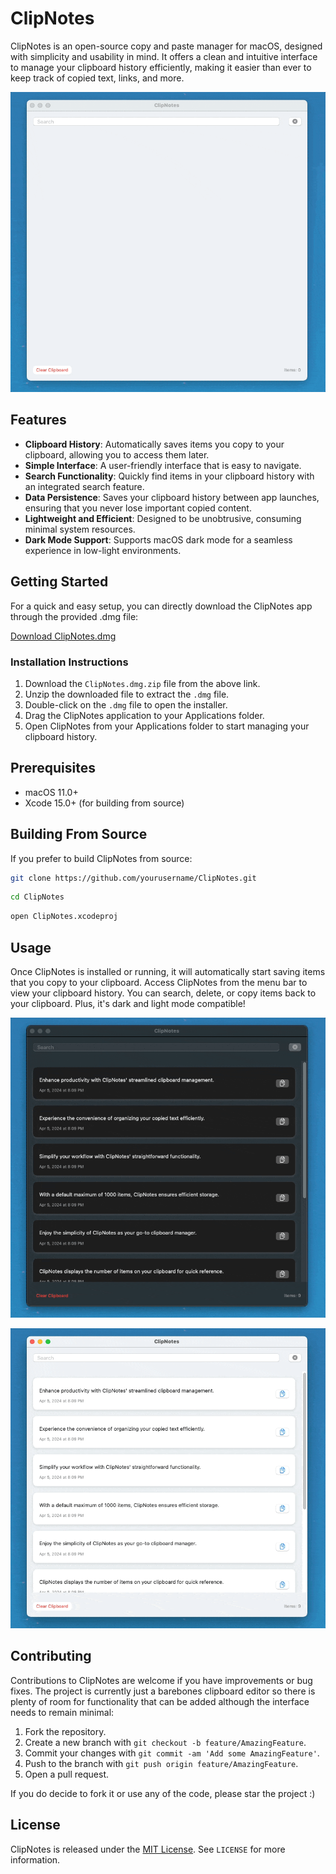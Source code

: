# ClipNotes

ClipNotes is an open-source copy and paste manager for macOS, designed with simplicity and usability in mind. It offers a clean and intuitive interface to manage your clipboard history efficiently, making it easier than ever to keep track of copied text, links, and more.

![ClipNotes Example 2 GIF](https://github.com/Nathan-Woolmore/ClipNotes/blob/main/ClipNotes%20Download%20and%20example/gifexample1.gif?raw=true)

## Features

- **Clipboard History**: Automatically saves items you copy to your clipboard, allowing you to access them later.
- **Simple Interface**: A user-friendly interface that is easy to navigate.
- **Search Functionality**: Quickly find items in your clipboard history with an integrated search feature.
- **Data Persistence**: Saves your clipboard history between app launches, ensuring that you never lose important copied content.
- **Lightweight and Efficient**: Designed to be unobtrusive, consuming minimal system resources.
- **Dark Mode Support**: Supports macOS dark mode for a seamless experience in low-light environments.

## Getting Started

For a quick and easy setup, you can directly download the ClipNotes app through the provided .dmg file:

[Download ClipNotes.dmg](https://github.com/Nathan-Woolmore/ClipNotes/blob/main/ClipNotes%20Download%20and%20example/ClipNotes.dmg.zip)

### Installation Instructions

1. Download the `ClipNotes.dmg.zip` file from the above link.
2. Unzip the downloaded file to extract the `.dmg` file.
3. Double-click on the `.dmg` file to open the installer.
4. Drag the ClipNotes application to your Applications folder.
5. Open ClipNotes from your Applications folder to start managing your clipboard history.

## Prerequisites

- macOS 11.0+
- Xcode 15.0+ (for building from source)

## Building From Source

If you prefer to build ClipNotes from source:

```bash
git clone https://github.com/yourusername/ClipNotes.git
```
```bash
cd ClipNotes
```
```bash
open ClipNotes.xcodeproj
```

## Usage

Once ClipNotes is installed or running, it will automatically start saving items that you copy to your clipboard. Access ClipNotes from the menu bar to view your clipboard history. You can search, delete, or copy items back to your clipboard. Plus, it's dark and light mode compatible!

![ClipNotes Example GIF](https://github.com/Nathan-Woolmore/ClipNotes/blob/main/ClipNotes%20Download%20and%20example/gifexample2.gif?raw=true)

![ClipNotes Example 3 GIF](https://github.com/Nathan-Woolmore/ClipNotes/blob/main/ClipNotes%20Download%20and%20example/gifexample3.gif?raw=true)

## Contributing

Contributions to ClipNotes are welcome if you have improvements or bug fixes.
The project is currently just a barebones clipboard editor so there is plenty of room for functionality that can be added although the interface needs to remain minimal:

1. Fork the repository.
2. Create a new branch with `git checkout -b feature/AmazingFeature`.
3. Commit your changes with `git commit -am 'Add some AmazingFeature'`.
4. Push to the branch with `git push origin feature/AmazingFeature`.
5. Open a pull request.

If you do decide to fork it or use any of the code, please star the project :)

## License

ClipNotes is released under the [MIT License](https://opensource.org/licenses/MIT). See `LICENSE` for more information.
